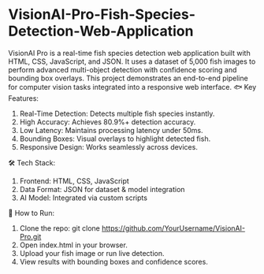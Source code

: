 # VisionAI-Pro-Fish-Species-Detection-Web-Application

VisionAI Pro is a real-time fish species detection web application built with HTML, CSS, JavaScript, and JSON. It uses a dataset of 5,000 fish images to perform advanced multi-object detection with confidence scoring and bounding box overlays. This project demonstrates an end-to-end pipeline for computer vision tasks integrated into a responsive web interface.
🐟 Key Features:
1. Real-Time Detection: Detects multiple fish species instantly.
2. High Accuracy: Achieves 80.9%+ detection accuracy.
3. Low Latency: Maintains processing latency under 50ms.
4. Bounding Boxes: Visual overlays to highlight detected fish.
5. Responsive Design: Works seamlessly across devices.

🛠️ Tech Stack:
1. Frontend: HTML, CSS, JavaScript
2. Data Format: JSON for dataset & model integration
3. AI Model: Integrated via custom scripts

🚀 How to Run:
1. Clone the repo: git clone https://github.com/YourUsername/VisionAI-Pro.git
2. Open index.html in your browser.
3. Upload your fish image or run live detection.
4. View results with bounding boxes and confidence scores.

